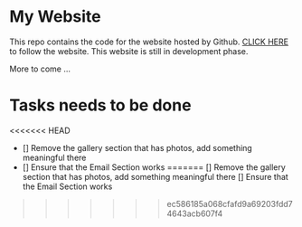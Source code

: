 # My Website 

This repo contains the code for the website hosted by Github. [CLICK HERE](https://shuklahy.github.io/) to follow the website.
This website is still in development phase.

More to come ...

# Tasks needs to be done
<<<<<<< HEAD
* [] Remove the gallery section that has photos, add something meaningful there
* [] Ensure that the Email Section works
=======
[] Remove the gallery section that has photos, add something meaningful there
[] Ensure that the Email Section works
>>>>>>> ec586185a068cfafd9a69203fdd74643acb607f4

